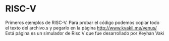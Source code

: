 # RISC-V
Primeros ejemplos de RISC-V. Para probar el código podemos copiar todo el texto del archivo.s y pegarlo en la página http://www.kvakil.me/venus/ Está página es un simulador de Risc V que fue desarrollado por Keyhan Vaki
